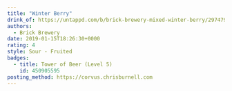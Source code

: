 ```yaml
---
title: "Winter Berry"
drink_of: https://untappd.com/b/brick-brewery-mixed-winter-berry/2974799
authors:
  - Brick Brewery
date: 2019-01-15T18:26:30+0000
rating: 4
style: Sour - Fruited
badges:
  - title: Tower of Beer (Level 5)
    id: 450905595
posting_method: https://corvus.chrisburnell.com
---
```

